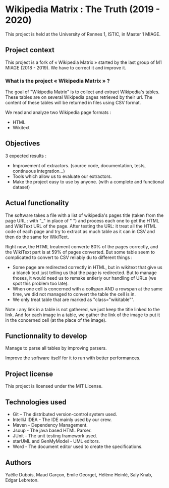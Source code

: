 # Wikipedia Matrix : The Truth (2019 - 2020)

This project is held at the University of Rennes 1, ISTIC, in Master 1 MIAGE.

## Project context

This project is a fork of « Wikipedia Matrix » started by the last group of M1 MIAGE (2018 - 2019). We have to correct it and improve it. 

### What is the project « Wikipedia Matrix » ?

The goal of "Wikipedia Matrix" is to collect and extract Wikipedia's tables. These tables are on several Wikipedia pages retrieved by their url. The content of these tables will be returned in files using CSV format.

We read and analyze two Wikipedia page formats :
* HTML
* Wikitext


## Objectives

3 expected results :
* Improvement of extractors. (source code, documentation, tests, continuous integration...)
* Tools which allow us to evaluate our extractors.
* Make the project easy to use by anyone. (with a complete and functional dataset)


## Actual functionality

The software takes a file with a list of wikipedia's pages title (taken from the page URL : with "\_" in place of " ") and process each  one to get the HTML and WikiText URL of the page.
After testing the URL: it treat all the HTML code of each page and try to extract as much table as it can in CSV and then do the same for WikiText.

Right now, the HTML treatment converte 80% of the pages correctly, and the WikiText part is at 59% of pages converted. But some table seem to complicated to convert to CSV reliably du to different things :
- Some page are redirected correctly in HTML, but in wikitext that give us a blanck text just telling us that the page is redirected.  But to manage thoses, it would need us to remake entierly our handling of URLs (we spot this problem too late).
- When one cell is concerned with a collspan AND a rowspan at the same time, we did not managed to convert the table the cell is in.
- We only treat table that are marked as "class="wikitable"".

Note : any link in a table is not gathered, we just keep the title linked to the link. And for each image in a table, we gather the link of the image to put it in the concerned cell (at the place of the image).


## Functionnality to develop

Manage to parse all tables by improving parsers.

Improve the software itself for it to run with better performances.


## Project license

This project is licensed under the MIT License.


## Technologies used

* Git – The distributed version-control system used.
* IntelliJ IDEA - The IDE mainly used by our crew.
* Maven - Dependency Management. 
* Jsoup - The java based HTML Parser.
* JUnit - The unit testing framework used.
* starUML and GenMyModel - UML editors. 
* Word - The document editor used to create the specifications. 


## Authors

Yaëlle Dubois, Maud Garçon, Emile Georget, Hélène Heinlé, Saly Knab, Edgar Lebreton.
